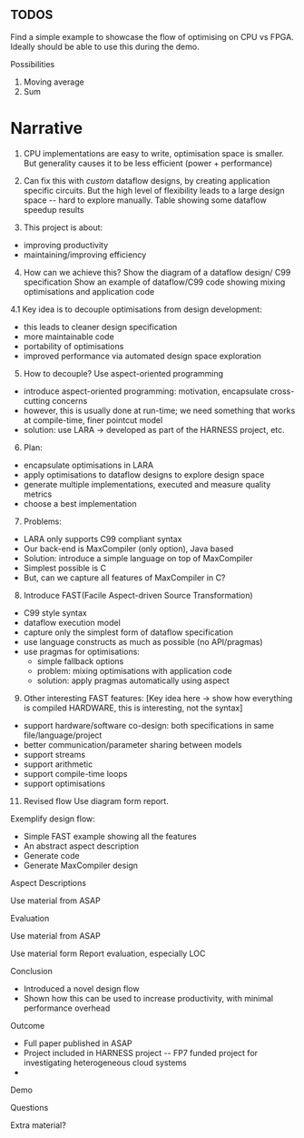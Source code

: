 TODOS
-----
Find a simple example to showcase the flow of optimising on CPU vs FPGA.
Ideally should be able to use this during the demo.

Possibilities
1. Moving average
2. Sum



Narrative
=========

1. CPU implementations are easy to write, optimisation space is
smaller. But generality causes it to be less efficient (power +
performance)

2. Can fix this with _custom_ dataflow designs, by creating
application specific circuits. But the high level of flexibility leads
to a large design space -- hard to explore manually.
Table showing some dataflow speedup results

3. This project is about:
* improving productivity
* maintaining/improving efficiency

4. How can we achieve this?
Show the diagram of a dataflow design/ C99 specification
Show an example of dataflow/C99 code showing mixing optimisations and application code

4.1 Key idea is to decouple optimisations from design development:
* this leads to cleaner design specification
* more maintainable code
* portability of optimisations
* improved performance via automated design space exploration

5. How to decouple? Use aspect-oriented programming
* introduce aspect-oriented programming: motivation, encapsulate cross-cutting concerns
* however, this is usually done at run-time; we need something that
  works at compile-time, finer pointcut model
* solution: use LARA -> developed as part of the HARNESS project, etc.

6. Plan:
* encapsulate optimisations in LARA
* apply optimisations to dataflow designs to explore design space
* generate multiple implementations, executed and measure quality metrics
* choose a best implementation

7. Problems:
* LARA only supports C99 compliant syntax
* Our back-end is MaxCompiler (only option), Java based
* Solution: introduce a simple language on top of MaxCompiler
* Simplest possible is C
* But, can we capture all features of MaxCompiler in C?

8. Introduce FAST(Facile Aspect-driven Source Transformation)
* C99 style syntax
* dataflow execution model
* capture only the simplest form of dataflow specification
* use language constructs as much as possible (no API/pragmas)
* use pragmas for optimisations:
   * simple fallback options
   * problem: mixing optimisations with application code
   * solution: apply pragmas automatically using aspect

9. Other interesting FAST features:
[Key idea here -> show how everything is compiled HARDWARE, this is interesting, not the syntax]
* support hardware/software co-design: both specifications in same file/language/project
* better communication/parameter sharing between models
* support streams
* support arithmetic
* support compile-time loops
* support optimisations

11. Revised flow
Use diagram form report.

Exemplify design flow:
* Simple FAST example showing all the features
* An abstract aspect description
* Generate code
* Generate MaxCompiler design

Aspect Descriptions

Use material from ASAP

Evaluation

Use material from ASAP

Use material form Report evaluation, especially LOC

Conclusion
* Introduced a novel design flow
* Shown how this can be used to increase productivity, with minimal performance overhead

Outcome
* Full paper published in ASAP
* Project included in HARNESS project -- FP7 funded project for
  investigating heterogeneous cloud systems
*


Demo

Questions

Extra material?
